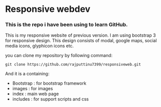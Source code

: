 # Responsive webdev

### This is the repo i have been using to learn GitHub.



This is my responsive website of previous version. I am using bootstrap 3 for responsive design. This design consists of modal, google maps, social media icons, glyphicon icons etc.

you can clone my repository by following command:
```
git clone https://github.com/rajputtinu7399/responsiveweb.git
```


And it is a containing:
- Bootstrap : for bootstrap framework
- images : for images
- index : main web page
- includes : for support scripts and css
